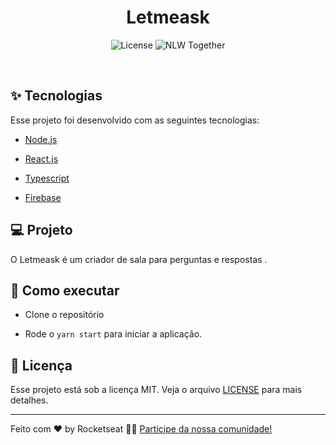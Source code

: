



<h1 align="center">Letmeask</h1>

<p align="center">
  <img alt="License" src="https://img.shields.io/static/v1?label=license&message=MIT&color=8257E5&labelColor=000000">

 <img src="https://img.shields.io/static/v1?label=NLW&message=05&color=8257E5&labelColor=000000" alt="NLW Together" />
</p>

<br>

## ✨ Tecnologias

Esse projeto foi desenvolvido com as seguintes tecnologias:

- [Node.js](https://nodejs.org/en/)

- [React.js](https://pt-br.reactjs.org/)
- [Typescript](https://www.typescriptlang.org/)
- [Firebase](https://firebase.google.com/?hl=pt)


## 💻 Projeto

O Letmeask é um criador de sala para perguntas e respostas .

## 🚀 Como executar

- Clone o repositório

- Rode o `yarn start` para iniciar a aplicação.

## 📄 Licença

Esse projeto está sob a licença MIT. Veja o arquivo [LICENSE](LICENSE.md) para mais detalhes.

---

Feito com ♥ by Rocketseat 👋🏻 [Participe da nossa comunidade!](https://discordapp.com/invite/gCRAFhc)
